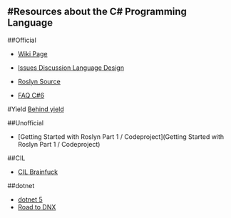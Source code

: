 #Resources about the C# Programming Language
------------------------------------------------------------

##Official
- [Wiki Page](https://github.com/dotnet/roslyn/wiki/Roslyn%20Overview)
- [Issues Discussion Language Design](https://github.com/dotnet/roslyn/labels/Area-Language%20Design)
- [Roslyn Source](https://github.com/dotnet/roslyn)

- [FAQ C#6](http://blogs.msdn.com/b/csharpfaq/archive/2014/11/20/new-features-in-c-6.aspx)

#Yield 
[Behind yield](http://www.codeproject.com/Tips/620013/Behind-The-Scenes-yield-keyword)

##Unofficial

- [Getting Started with Roslyn Part 1 / Codeproject](Getting Started with Roslyn Part 1 / Codeproject)

##CIL
- [CIL Brainfuck](http://www.exploit-monday.com/2014/07/dotNETMethodInternals.html)

##dotnet
- [dotnet 5](http://blogs.msdn.com/b/cesardelatorre/archive/2014/11/18/what-is-net-core-5-and-asp-net-5-within-net-2015-preview.aspx)
- [Road to DNX](http://blog.marcgravell.com/2015/11/the-road-to-dnx-part-2.html)
